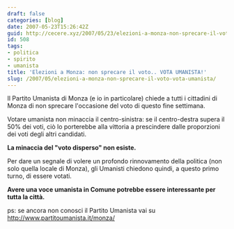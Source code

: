 ```yaml
---
draft: false
categories: [blog]
date: 2007-05-23T15:26:42Z
guid: http://cecere.xyz/2007/05/23/elezioni-a-monza-non-sprecare-il-voto-vota-umanista/
id: 508
tags:
- politica
- spirito
- umanista
title: 'Elezioni a Monza: non sprecare il voto.. VOTA UMANISTA!'
slug: /2007/05/elezioni-a-monza-non-sprecare-il-voto-vota-umanista/
---
```


Il Partito Umanista di Monza (e io in particolare) chiede a tutti i cittadini di Monza di non sprecare l'occasione del voto di questo fine settimana.

Votare umanista non minaccia il centro-sinistra: se il centro-destra supera il 50% dei voti, ciò lo porterebbe alla vittoria a prescindere dalle proporzioni dei voti degli altri candidati.

**La minaccia del "voto disperso" non esiste.**

Per dare un segnale di volere un profondo rinnovamento della politica (non solo quella locale di Monza), gli Umanisti chiedono quindi, a questo primo turno, di essere votati.

**Avere una voce umanista in Comune potrebbe essere interessante per tutta la città.**

ps: se ancora non conosci il Partito Umanista vai su <http://www.partitoumanista.it/monza/>